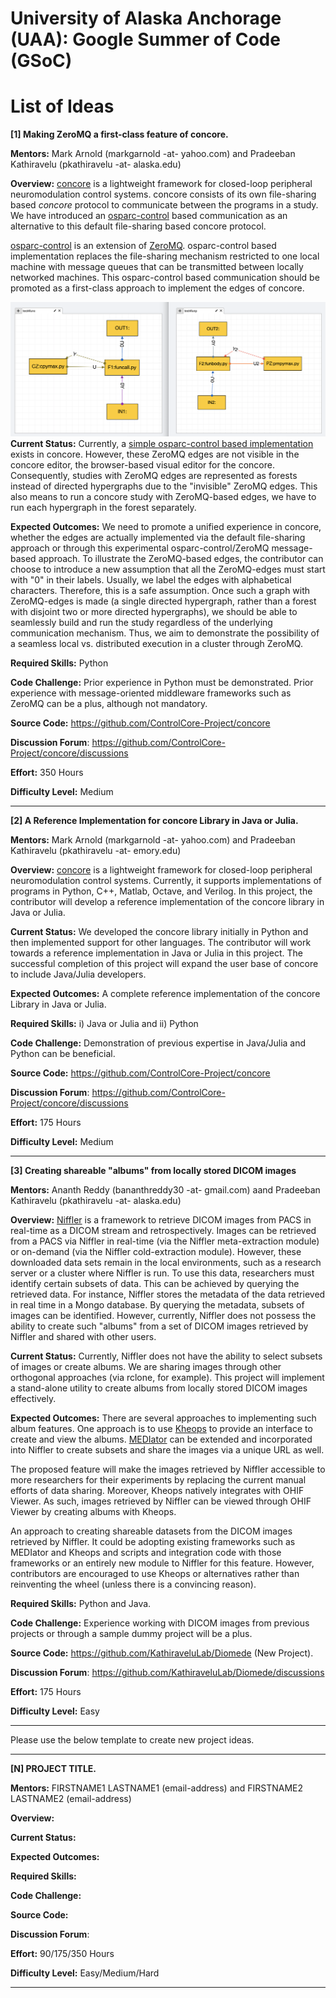 # University of Alaska Anchorage (UAA): Google Summer of Code (GSoC) 

# List of Ideas



**[1] Making ZeroMQ a first-class feature of concore.**

**Mentors:** Mark Arnold (markgarnold -at- yahoo.com) and Pradeeban Kathiravelu (pkathiravelu -at- alaska.edu)

**Overview:** [concore](https://github.com/ControlCore-Project/concore) is a lightweight framework for closed-loop peripheral neuromodulation control systems. concore consists of its own file-sharing based _concore_ protocol to communicate between the programs in a study. We have introduced an [osparc-control](https://pypi.org/project/osparc-control/0.0.2/) based communication as an alternative to this default file-sharing based concore protocol. 

[osparc-control](https://github.com/ITISFoundation/osparc-control) is an extension of [ZeroMQ](https://zeromq.org/). osparc-control based implementation replaces the file-sharing mechanism restricted to one local machine with message queues that can be transmitted between locally networked machines. This osparc-control based communication should be promoted as a first-class approach to implement the edges of concore.

![The study with 0MQ](figures/0mq.png)
**Current Status:** Currently, a [simple osparc-control based implementation](https://github.com/ControlCore-Project/concore/tree/main/0mq) exists in concore. However, these ZeroMQ edges are not visible in the concore editor, the browser-based visual editor for the concore. Consequently, studies with ZeroMQ edges are represented as forests instead of directed hypergraphs due to the "invisible" ZeroMQ edges. This also means to run a concore study with ZeroMQ-based edges, we have to run each hypergraph in the forest separately.

**Expected Outcomes:** We need to promote a unified experience in concore, whether the edges are actually implemented via the default file-sharing approach or through this experimental osparc-control/ZeroMQ message-based approach. To illustrate the ZeroMQ-based edges, the contributor can choose to introduce a new assumption that all the ZeroMQ-edges must start with "0" in their labels. Usually, we label the edges with alphabetical characters. Therefore, this is a safe assumption. Once such a graph with ZeroMQ-edges is made (a single directed hypergraph, rather than a forest with disjoint two or more directed hypergraphs), we should be able to seamlessly build and run the study regardless of the underlying communication mechanism. Thus, we aim to demonstrate the possibility of a seamless local vs. distributed execution in a cluster through ZeroMQ.

**Required Skills:** Python

**Code Challenge:** Prior experience in Python must be demonstrated. Prior experience with message-oriented middleware frameworks such as ZeroMQ can be a plus, although not mandatory.

**Source Code:**  https://github.com/ControlCore-Project/concore

**Discussion Forum**: https://github.com/ControlCore-Project/concore/discussions

**Effort:** 350 Hours

**Difficulty Level:** Medium

***

**[2] A Reference Implementation for concore Library in Java or Julia.**

**Mentors:** Mark Arnold (markgarnold -at- yahoo.com) and Pradeeban Kathiravelu (pkathiravelu -at- emory.edu)

**Overview:** [concore](https://github.com/ControlCore-Project/concore) is a lightweight framework for closed-loop peripheral neuromodulation control systems. Currently, it supports implementations of programs in Python, C++, Matlab, Octave, and Verilog. In this project, the contributor will develop a reference implementation of the concore library in Java or Julia.

**Current Status:** We developed the concore library initially in Python and then implemented support for other languages. The contributor will work towards a reference implementation in Java or Julia in this project. The successful completion of this project will expand the user base of concore to include Java/Julia developers.

**Expected Outcomes:** A complete reference implementation of the concore Library in Java or Julia.

**Required Skills:** i) Java or Julia and ii) Python

**Code Challenge:** Demonstration of previous expertise in Java/Julia and Python can be beneficial.
 
**Source Code:**  https://github.com/ControlCore-Project/concore

**Discussion Forum**: https://github.com/ControlCore-Project/concore/discussions

**Effort:** 175 Hours

**Difficulty Level:** Medium

***

**[3] Creating shareable "albums" from locally stored DICOM images**

**Mentors:** Ananth Reddy (bananthreddy30 -at- gmail.com) aand Pradeeban Kathiravelu (pkathiravelu -at- alaska.edu)

**Overview:**  [Niffler](https://github.com/Emory-HITI/Niffler) is a framework to retrieve DICOM images from PACS in real-time as a DICOM stream and retrospectively. Images can be retrieved from a PACS via Niffler in real-time (via the Niffler meta-extraction module) or on-demand (via the Niffler cold-extraction module). However, these downloaded data sets remain in the local environments, such as a research server or a cluster where Niffler is run. To use this data, researchers must identify certain subsets of data. This can be achieved by querying the retrieved data. For instance, Niffler stores the metadata of the data retrieved in real time in a Mongo database. By querying the metadata, subsets of images can be identified. However, currently, Niffler does not possess the ability to create such "albums" from a set of DICOM images retrieved by Niffler and shared with other users.

**Current Status:** Currently, Niffler does not have the ability to select subsets of images or create albums. We are sharing images through other orthogonal approaches (via rclone, for example). This project will implement a stand-alone utility to create albums from locally stored DICOM images effectively.

**Expected Outcomes:** There are several approaches to implementing such album features. One approach is to use [Kheops](https://docs.kheops.online/) to provide an interface to create and view the albums. [MEDIator](https://github.com/sharmalab/MEDIator) can be extended and incorporated into Niffler to create subsets and share the images via a unique URL as well.

The proposed feature will make the images retrieved by Niffler accessible to more researchers for their experiments by replacing the current manual efforts of data sharing. Moreover, Kheops natively integrates with OHIF Viewer. As such, images retrieved by Niffler can be viewed through OHIF Viewer by creating albums with Kheops.

An approach to creating shareable datasets from the DICOM images retrieved by Niffler. It could be adopting existing frameworks such as MEDIator and Kheops and scripts and integration code with those frameworks or an entirely new module to Niffler for this feature. However, contributors are encouraged to use Kheops or alternatives rather than reinventing the wheel (unless there is a convincing reason).
 
**Required Skills:** Python and Java.

**Code Challenge:** Experience working with DICOM images from previous projects or through a sample dummy project will be a plus.

**Source Code:** https://github.com/KathiraveluLab/Diomede (New Project).

**Discussion Forum**: https://github.com/KathiraveluLab/Diomede/discussions

**Effort:** 175 Hours

**Difficulty Level:** Easy

***

Please use the below template to create new project ideas.

***

**[N] PROJECT TITLE.**

**Mentors:** FIRSTNAME1 LASTNAME1 (email-address) and FIRSTNAME2 LASTNAME2 (email-address)

**Overview:** 

**Current Status:** 

**Expected Outcomes:**  

**Required Skills:** 

**Code Challenge:** 

**Source Code:**  

**Discussion Forum**: 

**Effort:** 90/175/350 Hours

**Difficulty Level:** Easy/Medium/Hard

***
